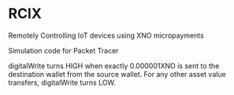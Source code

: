 # RCIX
Remotely Controlling IoT devices using XNO micropayments

Simulation code for Packet Tracer

digitalWrite turns HIGH when exactly 0.000001XNO is sent to the destination wallet from the source wallet.
For any other asset value transfers, digitalWrite turns LOW.
